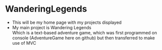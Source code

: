 # WanderingLegends
- This will be my home page with my projects displayed
- My main project is Wandering Legends <br>
  Which is a text-based adventure game, which was first programmed on console (AdventureGame here on github) but then transferred to make use of MVC

